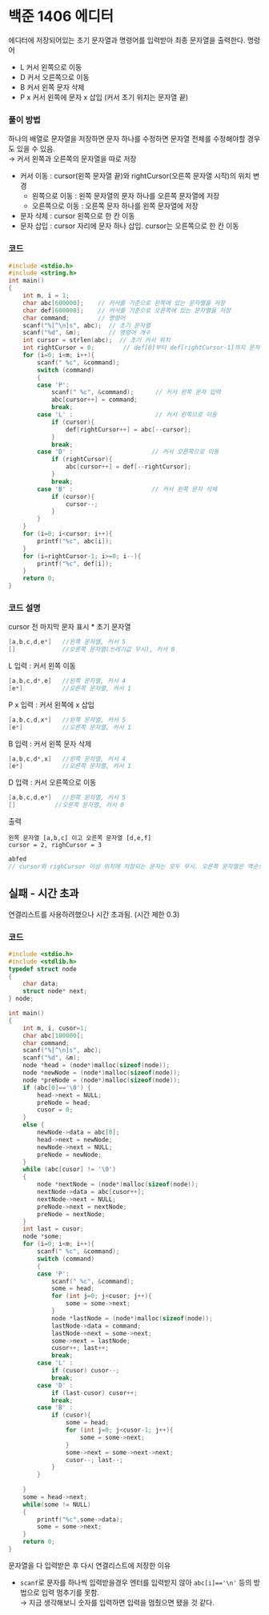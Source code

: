 # 백준 1406 에디터
에디터에 저장되어있는 초기 문자열과 명령어를 입력받아 최종 문자열을 출력한다.
명령어
- L 커서 왼쪽으로 이동
- D 커서 오른쪽으로 이동
- B 커서 왼쪽 문자 삭제
- P x 커서 왼쪽에 문자 x 삽입
(커서 초기 위치는 문자열 끝)

### 풀이 방법
하나의 배열로 문자열을 저장하면 문자 하나를 수정하면 문자열 전체를 수정해야할 경우도 있을 수 있음.  
&rarr; 커서 왼쪽과 오른쪽의 문자열을 따로 저장  

+ 커서 이동 : cursor(왼쪽 문자열 끝)와 rightCursor(오른쪽 문자열 시작)의 위치 변경  
  - 왼쪽으로 이동 : 왼쪽 문자열의 문자 하나를 오른쪽 문자열에 저장
  - 오른쪽으로 이동 : 오른쪽 문자 하나를 왼쪽 문자열에 저장
+ 문자 삭제 : cursor 왼쪽으로 한 칸 이동
+ 문자 삽입 : cursor 자리에 문자 하나 삽입. cursor는 오른쪽으로 한 칸 이동

### 코드
```c
#include <stdio.h>
#include <string.h>
int main()
{
    int m, i = 1;
    char abc[600000];    // 커서를 기준으로 왼쪽에 있는 문자열을 저장
    char def[600000];    // 커서를 기준으로 오른쪽에 있는 문자열을 저장
    char command;        // 명령어
    scanf("%[^\n]s", abc);  // 초기 문자열
    scanf("%d", &m);        // 명령어 개수
    int cursor = strlen(abc);  // 초기 커서 위치
    int rightCursor = 0;        // def[0]부터 def[rightCursor-1]까지 문자열이 커서 오른쪽 문자열. (거꾸로 저장됨)
    for (i=0; i<m; i++){
        scanf(" %c", &command);
        switch (command)
        {
        case 'P':
            scanf(" %c", &command);      // 커서 왼쪽 문자 입력
            abc[cursor++] = command;
            break;
        case 'L' :                       // 커서 왼쪽으로 이동
            if (cursor){
                def[rightCursor++] = abc[--cursor];
            }
            break;
        case 'D' :                      // 커서 오른쪽으로 이동
            if (rightCursor){
                abc[cursor++] = def[--rightCursor];
            }
            break;
        case 'B' :                      // 커서 왼쪽 문자 삭제
            if (cursor){
                cursor--;
            }
        }
    }
    for (i=0; i<cursor; i++){
        printf("%c", abc[i]);
    }
    for (i=rightCursor-1; i>=0; i--){
        printf("%c", def[i]);
    }
    return 0;
}
```
### 코드 설명
cursor 전 마지막 문자 표시 *
초기 문자열 
```c
[a,b,c,d,e*]   //왼쪽 문자열, 커서 5
[]             //오른쪽 문자열(쓰레기값 무시), 커서 0
```
L 입력 : 커서 왼쪽 이동
```c
[a,b,c,d*,e]   //왼쪽 문자열, 커서 4
[e*]           //오른쪽 문자열, 커서 1
```
P x 입력 : 커서 왼쪽에 x 삽입
```c
[a,b,c,d,x*]   //왼쪽 문자열, 커서 5
[e*]           //오른쪽 문자열, 커서 1
```
B 입력 : 커서 왼쪽 문자 삭제
```c
[a,b,c,d*,x]   //왼쪽 문자열, 커서 4
[e*]           //오른쪽 문자열, 커서 1
```
D 입력 : 커서 오른쪽으로 이동
```c
[a,b,c,d,e*]   //왼쪽 문자열, 커서 5
[]           //오른쪽 문자열, 커서 0
```   
  
  
   
  
출력
```
왼쪽 문자열 [a,b,c] 이고 오른쪽 문자열 [d,e,f]
cursor = 2, righCursor = 3
```
```c
abfed
// cursor와 righCursor 이상 위치에 저장되는 문자는 모두 무시. 오른쪽 문자열은 역순으로 저장.
```

## 실패 - 시간 초과
연결리스트를 사용하려했으나 시간 초과됨. (시간 제한 0.3)

### 코드 
```c
#include <stdio.h>
#include <stdlib.h>
typedef struct node
{
    char data;
    struct node* next;
} node;

int main()
{
    int m, i, cusor=1;
    char abc[100000];
    char command;
    scanf("%[^\n]s", abc);
    scanf("%d", &m);
    node *head = (node*)malloc(sizeof(node));
    node *newNode = (node*)malloc(sizeof(node));
    node *preNode = (node*)malloc(sizeof(node));
    if (abc[0]=='\0') {
        head->next = NULL;
        preNode = head;
        cusor = 0;
    }
    else {
        newNode->data = abc[0];
        head->next = newNode;
        newNode->next = NULL;
        preNode = newNode;
    }
    while (abc[cusor] != '\0')
    {
        node *nextNode = (node*)malloc(sizeof(node));
        nextNode->data = abc[cusor++];
        nextNode->next = NULL;
        preNode->next = nextNode;
        preNode = nextNode;
    }
    int last = cusor;
    node *some;
    for (i=0; i<m; i++){
        scanf(" %c", &command);
        switch (command)
        {
        case 'P':
            scanf(" %c", &command);
            some = head;
            for (int j=0; j<cusor; j++){
                some = some->next;
            }
            node *lastNode = (node*)malloc(sizeof(node));
            lastNode->data = command;
            lastNode->next = some->next;
            some->next = lastNode;
            cusor++; last++;
            break;
        case 'L' :
            if (cusor) cusor--;
            break;
        case 'D' :
            if (last-cusor) cusor++;
            break;
        case 'B' :
            if (cusor){
                some = head;
                for (int j=0; j<cusor-1; j++){
                    some = some->next;
                }
                some->next = some->next->next;
                cusor--; last--;
            }
        }
        
    }
    some = head->next;
	while(some != NULL)
	{
		printf("%c",some->data);
		some = some->next;
	}
    return 0;
}
```
문자열을 다 입력받은 후 다시 연결리스트에 저장한 이유
* ```scanf```로 문자를 하나씩 입력받을경우 엔터를 입력받지 않아 ```abc[i]=='\n'``` 등의 방법으로 입력 멈추기를 못함.  
&rarr; 지금 생각해보니 숫자를 입력하면 입력을 멈췄으면 됐을 것 같다.
